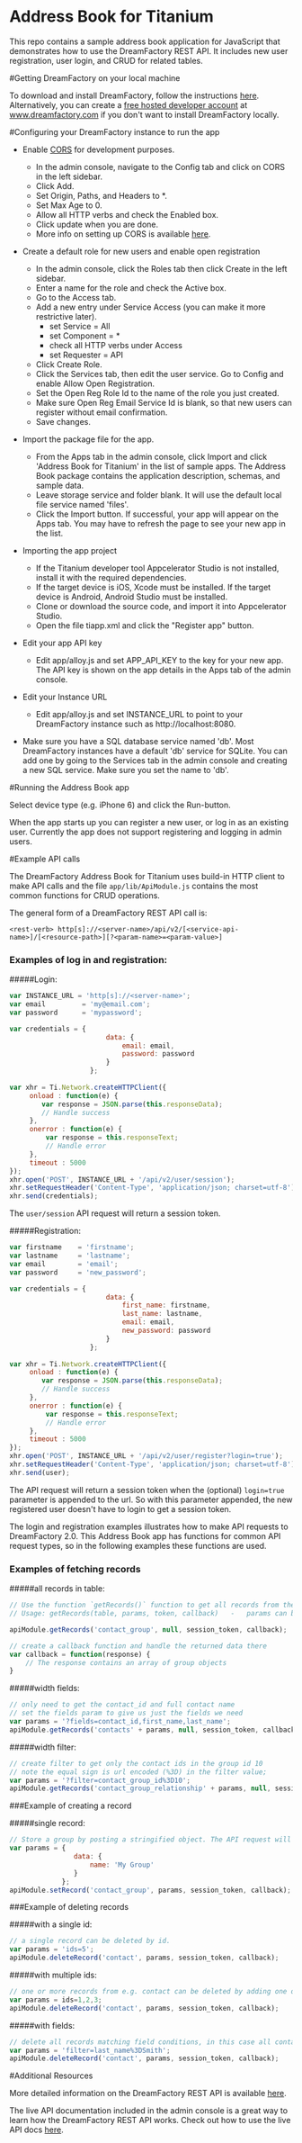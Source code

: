 Address Book for Titanium
===========================

This repo contains a sample address book application for JavaScript that demonstrates how to use the DreamFactory REST API. It includes new user registration, user login, and CRUD for related tables.

#Getting DreamFactory on your local machine

To download and install DreamFactory, follow the instructions [here](https://github.com/dreamfactorysoftware/dsp-core/wiki/Usage-Options). Alternatively, you can create a [free hosted developer account](http://www.dreamfactory.com) at www.dreamfactory.com if you don't want to install DreamFactory locally.

#Configuring your DreamFactory instance to run the app

- Enable [CORS](https://en.wikipedia.org/wiki/Cross-origin_resource_sharing) for development purposes.
    - In the admin console, navigate to the Config tab and click on CORS in the left sidebar.
    - Click Add.
    - Set Origin, Paths, and Headers to *.
    - Set Max Age to 0.
    - Allow all HTTP verbs and check the Enabled box.
    - Click update when you are done.
    - More info on setting up CORS is available [here](https://github.com/dreamfactorysoftware/dsp-core/wiki/CORs-Configuration).

- Create a default role for new users and enable open registration
    - In the admin console, click the Roles tab then click Create in the left sidebar.
    - Enter a name for the role and check the Active box.
    - Go to the Access tab.
    - Add a new entry under Service Access (you can make it more restrictive later).
        - set Service = All
        - set Component = *
        - check all HTTP verbs under Access
        - set Requester = API
    - Click Create Role.
    - Click the Services tab, then edit the user service. Go to Config and enable Allow Open Registration.
    - Set the Open Reg Role Id to the name of the role you just created.
    - Make sure Open Reg Email Service Id is blank, so that new users can register without email confirmation.
    - Save changes.

- Import the package file for the app.
    - From the Apps tab in the admin console, click Import and click 'Address Book for Titanium' in the list of sample apps. The Address Book package contains the application description, schemas, and sample data.
    - Leave storage service and folder blank. It will use the default local file service named 'files'.
    - Click the Import button. If successful, your app will appear on the Apps tab. You may have to refresh the page to see your new app in the list.
        
- Importing the app project
    - If the Titanium developer tool Appcelerator Studio is not installed, install it with the required dependencies. 
    - If the target device is iOS, Xcode must be installed. If the target device is Android, Android Studio must be installed.
    - Clone or download the source code, and import it into Appcelerator Studio.
    - Open the file tiapp.xml and click the "Register app" button.  
 
 - Edit your app API key
    - Edit app/alloy.js and set APP_API_KEY to the key for your new app. The API key is shown on the app details in the Apps tab of the admin console.

 - Edit your Instance URL
    - Edit app/alloy.js and set INSTANCE_URL to point to your DreamFactory instance such as http://localhost:8080.

- Make sure you have a SQL database service named 'db'. Most DreamFactory instances have a default 'db' service for SQLite. You can add one by going to the Services tab in the admin console and creating a new SQL service. Make sure you set the name to 'db'.

#Running the Address Book app

Select device type (e.g. iPhone 6) and click the Run-button.

When the app starts up you can register a new user, or log in as an existing user. Currently the app does not support registering and logging in admin users.

#Example API calls

The DreamFactory Address Book for Titanium uses build-in HTTP client to make API calls and the file `app/lib/ApiModule.js` contains the most common functions for CRUD operations.

The general form of a DreamFactory REST API call is:

`<rest-verb> http[s]://<server-name>/api/v2/[<service-api-name>]/[<resource-path>][?<param-name>=<param-value>]`

### Examples of log in and registration:

#####Login:
``` javascript
var INSTANCE_URL = 'http[s]://<server-name>';
var email         = 'my@email.com';
var password      = 'mypassword';

var credentials = {		
	                    data: {
	                        email: email,
	                        password: password
	                    }
					};
	
var xhr = Ti.Network.createHTTPClient({
     onload : function(e) {
     	var response = JSON.parse(this.responseData);
		// Handle success
     },
     onerror : function(e) {
         var response = this.responseText;
         // Handle error
     },
     timeout : 5000
});
xhr.open('POST', INSTANCE_URL + '/api/v2/user/session');
xhr.setRequestHeader('Content-Type', 'application/json; charset=utf-8');
xhr.send(credentials);

```

The `user/session` API request will return a session token.

#####Registration:
``` javascript
var firstname    = 'firstname';
var lastname     = 'lastname';
var email        = 'email';
var password     = 'new_password';

var credentials = {		
	                    data: {
	                        first_name: firstname,
	                        last_name: lastname,
	                        email: email,
	                        new_password: password
	                    }
					};
	
var xhr = Ti.Network.createHTTPClient({
	 onload : function(e) {
     	var response = JSON.parse(this.responseData);
		// Handle success
     },
     onerror : function(e) {
         var response = this.responseText;
         // Handle error
     },
     timeout : 5000
});
xhr.open('POST', INSTANCE_URL + '/api/v2/user/register?login=true');
xhr.setRequestHeader('Content-Type', 'application/json; charset=utf-8');
xhr.send(user);
```

The API request will return a session token when the (optional) `login=true` parameter is appended to the url. So with this parameter appended, the new registered user doesn't have to login to get a session token.

The login and registration examples illustrates how to make API requests to DreamFactory 2.0. This Address Book app has functions for common API request types, so in the following examples these functions are used.

### Examples of fetching records

#####all records in table:
``` javascript
// Use the function `getRecords()` function to get all records from the **contact_group** table.
// Usage: getRecords(table, params, token, callback)   -   params can be fields, filters etc.

apiModule.getRecords('contact_group', null, session_token, callback);

// create a callback function and handle the returned data there
var callback = function(response) {
    // The response contains an array of group objects
}
```

#####width fields:
``` javascript
// only need to get the contact_id and full contact name
// set the fields param to give us just the fields we need
var params = '?fields=contact_id,first_name,last_name';
apiModule.getRecords('contacts' + params, null, session_token, callback);
```

#####width filter:
``` javascript
// create filter to get only the contact ids in the group id 10
// note the equal sign is url encoded (%3D) in the filter value;
var params = '?filter=contact_group_id%3D10';
apiModule.getRecords('contact_group_relationship' + params, null, session_token, callback);
```

###Example of creating a record

#####single record:
``` javascript
// Store a group by posting a stringified object. The API request will return the new group id if successful.
var params = {		
            	data: { 
            		name: 'My Group' 
            	}
             };
apiModule.setRecord('contact_group', params, session_token, callback);
```

###Example of deleting records

#####with a single id:
``` javascript
// a single record can be deleted by id.
var params = 'ids=5';
apiModule.deleteRecord('contact', params, session_token, callback);
```

#####with multiple ids:
``` javascript
// one or more records from e.g. contact can be deleted by adding one or more ids to the parameter.
var params = ids=1,2,3;
apiModule.deleteRecord('contact', params, session_token, callback);
```

#####with fields:
``` javascript
// delete all records matching field conditions, in this case all contacts with the last name 'Smith'.
var params = 'filter=last_name%3DSmith';
apiModule.deleteRecord('contact', params, session_token, callback);
```

#Additional Resources

More detailed information on the DreamFactory REST API is available [here](https://github.com/dreamfactorysoftware/dsp-core/wiki/REST-API).

The live API documentation included in the admin console is a great way to learn how the DreamFactory REST API works.
Check out how to use the live API docs [here](https://github.com/dreamfactorysoftware/dsp-core/wiki/API-Docs).